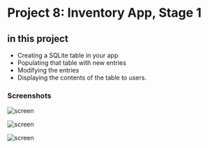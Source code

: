 # Project 8: Inventory App, Stage 1

## in this project

- Creating a SQLite table in your app
- Populating that table with new entries
- Modifying the entries
- Displaying the contents of the table to users.

### Screenshots

![screen](https://github.com/doct0rX/Udacity/blob/master/Android/AndroidBasicsbyGoogleNanodegreeProgram/p8-inventory-app-stage1/screens/Screenshot_1532168328.png)

![screen](https://github.com/doct0rX/Udacity/blob/master/Android/AndroidBasicsbyGoogleNanodegreeProgram/p8-inventory-app-stage1/screens/Screenshot_1532168332.png)

![screen](https://github.com/doct0rX/Udacity/blob/master/Android/AndroidBasicsbyGoogleNanodegreeProgram/p8-inventory-app-stage1/screens/Screenshot_1532168336.png)
